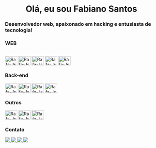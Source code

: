 <h1 align="center">
	Olá, eu sou Fabiano Santos
</h1>
<h3>
	Desenvolvedor web, apaixonado em hacking e entusiasta de tecnologia!
</h3>
<div style="display: inline_block">
	<h3>WEB</h3>
	<br />
	<img
		align="center"
		alt="Rafa-Js"
		height="30"
		width="40"
		src="https://cdn.jsdelivr.net/gh/devicons/devicon@latest/icons/html5/html5-plain.svg"
	/>
	<img
		align="center"
		alt="Rafa-Js"
		height="30"
		width="40"
		src="https://cdn.jsdelivr.net/gh/devicons/devicon@latest/icons/css3/css3-original.svg"
	/>
	<img
		align="center"
		alt="Rafa-Js"
		height="30"
		width="40"
		src="https://cdn.jsdelivr.net/gh/devicons/devicon@latest/icons/javascript/javascript-original.svg"
	/>
	<img
		align="center"
		alt="Rafa-Js"
		height="30"
		width="40"
		src="https://cdn.jsdelivr.net/gh/devicons/devicon@latest/icons/react/react-original.svg"
	/>
	<img
		align="center"
		alt="Rafa-Js"
		height="30"
		width="40"
		src="https://cdn.jsdelivr.net/gh/devicons/devicon@latest/icons/typescript/typescript-original.svg"
	/>
	<h3>Back-end</h3>
	<img
		align="center"
		alt="Rafa-Js"
		height="30"
		width="40"
		src="https://cdn.jsdelivr.net/gh/devicons/devicon@latest/icons/csharp/csharp-original.svg"
	/>
	<img
		align="center"
		alt="Rafa-Js"
		height="30"
		width="40"
		src="https://cdn.jsdelivr.net/gh/devicons/devicon@latest/icons/php/php-original.svg"
	/>
	<img
		align="center"
		alt="Rafa-Js"
		height="30"
		width="40"
		src="https://cdn.jsdelivr.net/gh/devicons/devicon@latest/icons/mysql/mysql-plain-wordmark.svg"
	/>
	<img
		align="center"
		alt="Rafa-Js"
		height="30"
		width="40"
		src="https://cdn.jsdelivr.net/gh/devicons/devicon@latest/icons/nodejs/nodejs-original-wordmark.svg"
	/>          
	<h3>Outros</h3>
	<img
		align="center"
		alt="Rafa-Js"
		height="30"
		width="40"
		src="https://cdn.jsdelivr.net/gh/devicons/devicon@latest/icons/python/python-original.svg"
	/>
	<img
		align="center"
		alt="Rafa-Js"
		height="30"
		width="40"
		src="https://cdn.jsdelivr.net/gh/devicons/devicon@latest/icons/git/git-original.svg"
	/>
	<img
		align="center"
		alt="Rafa-Js"
		height="30"
		width="40"
		src="https://cdn.jsdelivr.net/gh/devicons/devicon@latest/icons/linux/linux-original.svg"
	/>
	</div>
<h3>Contato</h3>
<div style="display: inline_block">
	<a href="https://github.com/santosfabin" target="_blank">
		<img
			src="https://img.shields.io/badge/-GitHub-%23212C42?style=for-the-badge&logo=github&logoColor=white"
			target="_blank"
		/>
	</a>
	<a href="https://www.linkedin.com/in/santosfabin" target="_blank">
		<img
			src="https://img.shields.io/badge/-LinkedIn-%230077B5?style=for-the-badge&logo=linkedin&logoColor=white"
			target="_blank"
		/>
	</a>
	<a href="mailto:fsfabianosantos03@gmail.com">
		<img
			src="https://img.shields.io/badge/-Gmail-%23333?style=for-the-badge&logo=gmail&logoColor=white"
			target="_blank"
		/>
	</a>
	<a href="https://tryhackme.com/p/santosfabin" target="_blank">
		<img
			src="https://img.shields.io/badge/-TryHackMe-%23212C42?style=for-the-badge&logo=tryhackme&logoColor=white"
			target="_blank"
		/>
	</a>
	</a>
</div>
